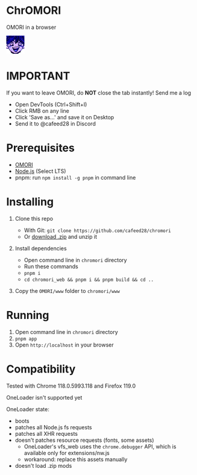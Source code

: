 # ChrOMORI

OMORI in a browser

![hero_capitalism](.github/assets/hero_capitalism.png)

# IMPORTANT

If you want to leave OMORI, do **NOT** close the tab instantly! Send me a log

- Open DevTools (Ctrl+Shift+I)
- Click RMB on any line
- Click 'Save as...' and save it on Desktop
- Send it to @cafeed28 in Discord

# Prerequisites

- [OMORI](https://store.steampowered.com/app/1150690/OMORI)
- [Node.js](https://nodejs.org) (Select LTS)
- pnpm: run `npm install -g pnpm` in command line

# Installing

1. Clone this repo

   - With Git: `git clone https://github.com/cafeed28/chromori`
   - Or [download .zip](https://github.com/cafeed28/chromori/archive/refs/heads/main.zip) and unzip it

1. Install dependencies

   - Open command line in `chromori` directory
   - Run these commands
   - `pnpm i`
   - `cd chromori_web && pnpm i && pnpm build && cd ..`

1. Copy the `OMORI/www` folder to `chromori/www`

# Running

1. Open command line in `chromori` directory
1. `pnpm app`
1. Open `http://localhost` in your browser

# Compatibility

Tested with Chrome 118.0.5993.118 and Firefox 119.0

OneLoader isn't supported yet

OneLoader state:

- boots
- patches all Node.js fs requests
- patches all XHR requests
- doesn't patches resource requests (fonts, some assets)
  - OneLoader's vfs_web uses the `chrome.debugger` API, which is available only for extensions/nw.js
  - workaround: replace this assets manually
- doesn't load .zip mods
